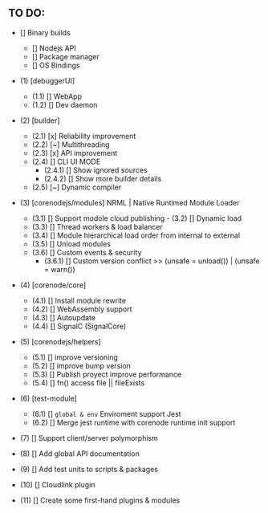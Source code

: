 ## TO DO:

- [] Binary builds
  - [] Nodejs API
  - [] Package manager
  - [] OS Bindings

- (1) [debuggerUI]
    - (1.1) [] WebApp
    - (1.2) [] Dev daemon

- (2) [builder]
    - (2.1) [x] Reliability improvement
    - (2.2) [~] Multithreading
    - (2.3) [x] API improvement
    - (2.4) [] CLI UI MODE
      - (2.4.1) [] Show ignored sources
      - (2.4.2) [] Show more builder details
    - (2.5) [~] Dynamic compiler

- (3) [corenodejs/modules] NRML | Native Runtimed Module Loader
    - (3.1) [] Support modole cloud publishing
    - (3.2) [] Dynamic load
    - (3.3) [] Thread workers & load balancer
    - (3.4) [] Module hierarchical load order from internal to external
    - (3.5) [] Unload modules
    - (3.6) [] Custom events & security
      - (3.6.1) [] Custom version conflict >> (unsafe = unload()) | (unsafe = warn())

- (4) [corenode/core]
  - (4.1) [] Install module rewrite
  - (4.2) [] WebAssembly support
  - (4.3) [] Autoupdate
  - (4.4) [] SignalC (SignalCore)

- (5) [corenodejs/helpers]
  - (5.1) [] improve versioning
  - (5.2) [] improve bump version
  - (5.3) [] Publish proyect improve performance
  - (5.4) [] fn() access file || fileExists

- (6) [test-module]
  - (6.1) [] `global & env` Enviroment support Jest
  - (6.2) [] Merge jest runtime with corenode runtime init support

- (7) [] Support client/server polymorphism

- (8) [] Add global API documentation
- (9) [] Add test units to scripts & packages

- (10) [] Cloudlink plugin
- (11) [] Create some first-hand plugins & modules